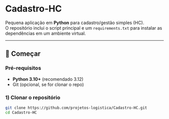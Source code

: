 # Cadastro-HC

Pequena aplicação em **Python** para cadastro/gestão simples (HC).  
O repositório inclui o script principal e um `requirements.txt` para instalar as dependências em um ambiente virtual.

---

## 🚀 Começar

### Pré-requisitos
- **Python 3.10+** (recomendado 3.12)
- Git (opcional, se for clonar o repo)

### 1) Clonar o repositório
```bash
git clone https://github.com/projetos-logistica/Cadastro-HC.git
cd Cadastro-HC
